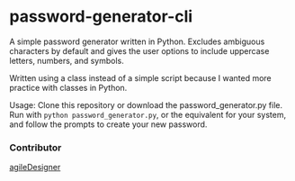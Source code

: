 # password-generator-cli

A simple password generator written in Python. Excludes ambiguous characters by default and gives the user options to include uppercase letters, numbers, and symbols.

Written using a class instead of a simple script because I wanted more practice with classes in Python.

Usage: Clone this repository or download the password_generator.py file. Run with ```python password_generator.py```, or the equivalent for your system, and follow the prompts to create your new password.

### Contributor

[agileDesigner](https://codeberg.org/agileDesigner)
